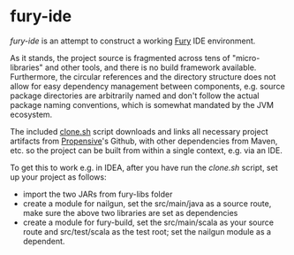 # fury-ide

*fury-ide* is an attempt to construct a working [Fury](http://fury.build/) IDE environment.

As it stands, the project source is fragmented across tens of "micro-libraries" and other tools, and there is
no build framework available. Furthermore, the circular references and the directory structure does not allow
for easy dependency management between components, e.g. source package directories are arbitrarily named and don't
follow the actual package naming conventions, which is somewhat mandated by the JVM ecosystem.

The included [clone.sh](./clone.sh) script downloads and links all necessary project artifacts from
[Propensive](https://github.com/propensive)'s Github, with other dependencies from Maven, etc. so the project can be
built from within a single context, e.g. via an IDE.

To get this to work e.g. in IDEA, after you have run the *clone.sh* script, set up your project as follows:
* import the two JARs from fury-libs folder
* create a module for nailgun, set the src/main/java as a source route, make sure the above two libraries are set as dependencies
* create a module for fury-build, set the src/main/scala as your source route and src/test/scala as the test root; set the nailgun module as a dependent.
